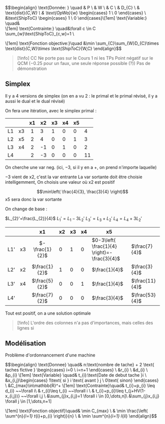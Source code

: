 $$\begin{align}
\text{Donnée: } \quad & P \\
& W \\
& C \\
& D_{C} \\
& \text{dist}_{C,W}  \\
& \text{OpWa}_{w} \begin{cases}
1 \\
0
\end{cases} \\
&\text{ShipToC} \begin{cases}
1 \\
0
\end{cases}\\[1em]
\text{Variable:} \quad&  
 \\[1em]
\text{Contrainte:} \quad&\forall c \in C \sum_{w}\text{ShipToC}_{c,w}=1 \\

 \\[1em]
\text{Fonction objective:}\quad &\min \sum_{C}\sum_{W}D_{C}\times \text{dist}_{C,W}\times \text{ShipToC}_{W,C}
\end{align}$$

>[!info] CC
>Ne porte pas sur le Cours 1 ni les TPs
>Point négatif sur le QCM ($-0.25$ pour un faux, une seule réponse possible (?))
>Pas de démonstration



## Simplex
Il y a 4 versions de simplex (on en a vu 2 : le primal et le primal révisé, il y a aussi le dual et le dual révisé)

On fera une itération, avec le simplex primal :

|     |     | x1  | x2  | x3  | x4  | x5  |     |
| :-: | :-: | :-: | --- | --- | --- | --- | --- |
| L1  | x3  |  1  | 3   | 1   | 0   | 0   | 4   |
| L2  | x5  |  2  | 4   | 0   | 0   | 1   | 3   |
| L3  | x4  |  2  | -1  | 0   | 1   | 0   | 2   |
| L4  |     |  2  | -3  | 0   | 0   | 0   | 11  |

On cherche une var neg. (ici, $-3$, si il y en a +, on prend n'importe laquelle)

$-3$ vient de x2, c'est la var entrante
La var sortante doit être choisie intelligemment, 
On choisis une valeur où x2 est positif

$$\min\left( \frac{4}{3}, \frac{3}{4} \right)$$ x5 sera donc la var sortante

On change de base :

$L_{2}'=\frac{L_{2}}{4}$
$L_{1}'=L_{1}-3L_{2}'$
$L_{3}'=L_{3}+L_{2}'$
$L_{4}=L_{4}+3L_{2}'$

|     |     |       x1       | x2  | x3  | x4  | x5                                           |                |
| :-: | :-: | :------------: | --- | --- | --- | -------------------------------------------- | -------------- |
| L1' | x3  | $-\frac{1}{2}$ | 0   | 1   | 0   | $0-3\left( \frac{1}{4} \right)=-\frac{3}{4}$ | $\frac{7}{4}$  |
| L2' | x2  | $\frac{1}{2}$  | 1   | 0   | 0   | $\frac{1}{4}$                                | $\frac{3}{4}$  |
| L3' | x4  | $\frac{5}{2}$  | 0   | 0   | 1   | $\frac{1}{4}$                                | $\frac{11}{4}$ |
| L4' |     | $\frac{7}{2}$  | 0   | 0   | 0   | $\frac{3}{4}$                                | $\frac{53}{4}$ |
Tout est positif, on a une solution optimale

>[!info] L'ordre des colonnes n'a pas d'importances, mais celles des lignes si

## Modélisation

Problème d'ordonnancement d'une machine

$$\begin{align}
\text{Donnee} \quad& n:\text{nombre de tache} + 2 \text{ taches fictive } \begin{cases}
i=0 \\
i=n+1
\end{cases} \\
&r_{i} \\
&d_{i} \\
&p_{i}
 \\[1em]
\text{Variable} \quad& t_{i}:\text{Date de debut tache }i \\
&x_{i,j}\begin{cases}
1\text{ si } i \text{ avant } j \\
0\text{ sinon}
\end{cases} \\
&C_{max}\in\mathbb{R}^+
 \\[1em]
\text{Contrainte}\quad& t_{i}+p_{i} \leq d_{i} ~~\forall i\\
& r_{i}\leq t_{i} ~~\forall i \\
& t_{i}+p_{i}\leq t_{j+HV(1-x_{i,j})} ~~\forall i,j \\
&\sum_{j}x_{i,j}=1 \forall i \in [0,\dots,n]\\
&\sum_{j}x_{i,j} \forall j \in [1,\dots,n+1]

 \\[1em]
\text{Fonction objectif}\quad& \min C_{max} \\
& \min \frac{\left( \sum^{n}_{i=1} t_{i}+p_{i} \right)}{n}  \\
& \min \sum^{n}_{i=1} l_{il}
\end{align}$$